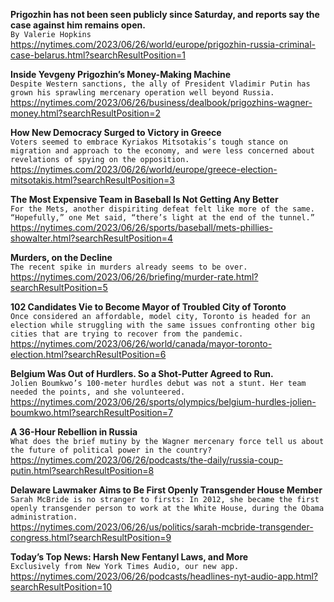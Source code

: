 **Prigozhin has not been seen publicly since Saturday, and reports say the case against him remains open.**\
`By Valerie Hopkins`\
https://nytimes.com/2023/06/26/world/europe/prigozhin-russia-criminal-case-belarus.html?searchResultPosition=1

**Inside Yevgeny Prigozhin’s Money-Making Machine**\
`Despite Western sanctions, the ally of President Vladimir Putin has grown his sprawling mercenary operation well beyond Russia.`\
https://nytimes.com/2023/06/26/business/dealbook/prigozhins-wagner-money.html?searchResultPosition=2

**How New Democracy Surged to Victory in Greece**\
`Voters seemed to embrace Kyriakos Mitsotakis’s tough stance on migration and approach to the economy, and were less concerned about revelations of spying on the opposition.`\
https://nytimes.com/2023/06/26/world/europe/greece-election-mitsotakis.html?searchResultPosition=3

**The Most Expensive Team in Baseball Is Not Getting Any Better**\
`For the Mets, another dispiriting defeat felt like more of the same. “Hopefully,” one Met said, “there’s light at the end of the tunnel.”`\
https://nytimes.com/2023/06/26/sports/baseball/mets-phillies-showalter.html?searchResultPosition=4

**Murders, on the Decline**\
`The recent spike in murders already seems to be over.`\
https://nytimes.com/2023/06/26/briefing/murder-rate.html?searchResultPosition=5

**102 Candidates Vie to Become Mayor of Troubled City of Toronto**\
`Once considered an affordable, model city, Toronto is headed for an election while struggling with the same issues confronting other big cities that are trying to recover from the pandemic.`\
https://nytimes.com/2023/06/26/world/canada/mayor-toronto-election.html?searchResultPosition=6

**Belgium Was Out of Hurdlers. So a Shot-Putter Agreed to Run.**\
`Jolien Boumkwo’s 100-meter hurdles debut was not a stunt. Her team needed the points, and she volunteered.`\
https://nytimes.com/2023/06/26/sports/olympics/belgium-hurdles-jolien-boumkwo.html?searchResultPosition=7

**A 36-Hour Rebellion in Russia**\
`What does the brief mutiny by the Wagner mercenary force tell us about the future of political power in the country?`\
https://nytimes.com/2023/06/26/podcasts/the-daily/russia-coup-putin.html?searchResultPosition=8

**Delaware Lawmaker Aims to Be First Openly Transgender House Member**\
`Sarah McBride is no stranger to firsts: In 2012, she became the first openly transgender person to work at the White House, during the Obama administration.`\
https://nytimes.com/2023/06/26/us/politics/sarah-mcbride-transgender-congress.html?searchResultPosition=9

**Today’s Top News: Harsh New Fentanyl Laws, and More**\
`Exclusively from New York Times Audio, our new app.`\
https://nytimes.com/2023/06/26/podcasts/headlines-nyt-audio-app.html?searchResultPosition=10

